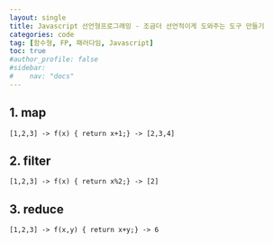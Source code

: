```yaml
---
layout: single
title: Javascript 선언형프로그래밍 - 조금더 선언적이게 도와주는 도구 만들기
categories: code
tag: [함수형, FP, 패러다임, Javascript]
toc: true
#author_profile: false
#sidebar:
#    nav: "docs"
---
```


## 1. map
```
[1,2,3] -> f(x) { return x+1;} -> [2,3,4] 
``` 
## 2. filter
```
[1,2,3] -> f(x) { return x%2;} -> [2] 
```
## 3. reduce
```
[1,2,3] -> f(x,y) { return x+y;} -> 6 
```